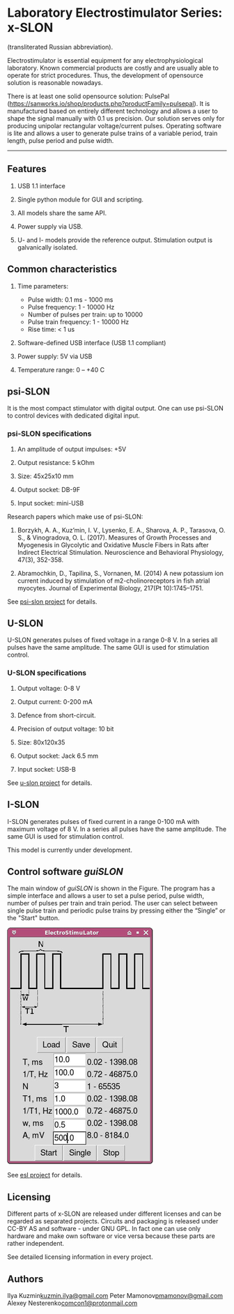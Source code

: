 # Laboratory Electrostimulator Series: x-SLON
(transliterated Russian abbreviation).

Electrostimulator is essential equipment for any electrophysiological laboratory. Known commercial products are costly and are usually able to operate for strict procedures. Thus, the development of opensource solution is reasonable nowadays.

There is at least one solid opensource solution: PulsePal (https://sanworks.io/shop/products.php?productFamily=pulsepal). It is manufactured based on entirely different technology and allows a user to shape the signal manually with 0.1 us precision. Our solution serves only for producing unipolar rectangular voltage/current pulses. Operating software is lite and allows a user to generate pulse trains of a variable period, train length, pulse period and pulse width.

---

## Features

1. USB 1.1 interface

1. Single python module for GUI and scripting.

1. All models share the same API.

1. Power supply via USB.

1. U- and I- models provide the reference output. Stimulation output is galvanically isolated.

## Common characteristics

1. Time parameters:
    - Pulse width: 0.1 ms - 1000 ms
    - Pulse frequency: 1 - 10000 Hz
    - Number of pulses per train: up to  10000
    - Pulse train frequency: 1 - 10000 Hz
    - Rise time: < 1 us

1. Software-defined USB interface (USB 1.1 compliant)

1. Power supply: 5V via  USB

1. Temperature range: 0 – +40 С


## psi-SLON

It is the most compact stimulator with digital output. One can use psi-SLON to control devices with dedicated digital input.

### psi-SLON specifications

1. An amplitude of output impulses: +5V

1. Output resistance: 5 kOhm

1. Size: 45x25x10 mm

1. Output socket: DB-9F

1. Input socket: mini-USB

Research papers which make use of psi-SLON:

1. Borzykh, A. A., Kuz’min, I. V., Lysenko, E. A., Sharova, A. P., Tarasova, O. S., & Vinogradova, O. L. (2017). 
Measures of Growth Processes and Myogenesis in Glycolytic and Oxidative Muscle Fibers in Rats after Indirect Electrical Stimulation. Neuroscience and Behavioral Physiology, 47(3), 352-358.

1. Abramochkin, D., Tapilina, S., Vornanen, M. (2014) A new potassium ion current induced by stimulation of m2-cholinoreceptors 
in fish atrial myocytes. Journal of Experimental Biology, 217(Pt 10):1745–1751.

See [psi-slon project](https://github.com/kuzmin-ilya/u-slon) for details.

## U-SLON

U-SLON generates pulses of fixed voltage in a range 0-8 V. In a series all pulses have the same amplitude. The same GUI is used for stimulation control. 

### U-SLON specifications

1. Output voltage: 0-8 V

1. Output current: 0-200 mA

1. Defence from short-circuit.

1. Precision of output voltage: 10 bit

1. Size: 80x120x35

1. Output socket: Jack 6.5 mm

1. Input socket: USB-B

See [u-slon project](https://github.com/kuzmin-ilya/u-slon) for details.

## I-SLON

I-SLON generates pulses of fixed current in a range 0-100 mA with maximum voltage of 8 V. In a series all pulses have the same amplitude. The same GUI is used for stimulation control. 

This model is currently under development.

## Control software _guiSLON_

The main window of _guiSLON_ is shown in the Figure. The program has a simple interface and allows a user to set a pulse period, pulse width, number of pulses per train and train period.
The user can select between single pulse train and periodic pulse trains by pressing either the “Single” or the "Start" button.

![guiSLON features](visual/slon_soft.jpg)

See [esl project](https://github.com/pmamonov/esl) for details.

## Licensing

Different parts of x-SLON are released under different licenses and can
be regarded as separated projects. Circuits and packaging is released under
CC-BY AS and software - under GNU GPL. In fact one can use only hardware and
make own software or vice versa because these parts are rather independent.

See detailed licensing information in every project.

## Authors

Ilya Kuzmin<kuzmin.ilya@gmail.com>
Peter Mamonov<pmamonov@gmail.com>
Alexey Nesterenko<comcon1@protonmail.com>
